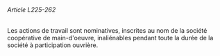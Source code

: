 ###### Article L225-262

Les actions de travail sont nominatives, inscrites au nom de la société coopérative de main-d'oeuvre, inaliénables pendant toute la durée de la société à participation ouvrière.

